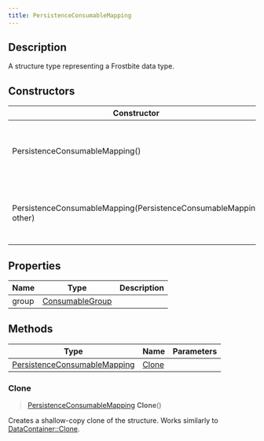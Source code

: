 ```yaml
---
title: PersistenceConsumableMapping
---
```

## Description

A structure type representing a Frostbite data type.

## Constructors

| Constructor                                                      | Description                                              |
| ---------------------------------------------------------------- | -------------------------------------------------------- |
| PersistenceConsumableMapping()                                   | Create a new instance of this structure type.            |
| PersistenceConsumableMapping(PersistenceConsumableMapping other) | Create a reference copy of a structure of the same type. |

## Properties

| Name  | Type                               | Description |
| ----- | ---------------------------------- | ----------- |
| group | [ConsumableGroup](ConsumableGroup) |             |

## Methods

| Type                                                         | Name            | Parameters |
| ------------------------------------------------------------ | --------------- | ---------- |
| [PersistenceConsumableMapping](PersistenceConsumableMapping) | [Clone](#clone) |            |

### Clone

> [PersistenceConsumableMapping](PersistenceConsumableMapping) **Clone**()

Creates a shallow-copy clone of the structure. Works similarly to [DataContainer::Clone](/vext/ref/shared/class/datacontainer#clone).
